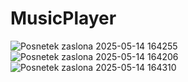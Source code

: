 # MusicPlayer
![Posnetek zaslona 2025-05-14 164255](https://github.com/user-attachments/assets/8def082e-12a7-447c-8bdd-c362aa11a124)
![Posnetek zaslona 2025-05-14 164206](https://github.com/user-attachments/assets/5ab8cfc5-273b-4d2f-b95d-d0ea7f3193a9)
![Posnetek zaslona 2025-05-14 164310](https://github.com/user-attachments/assets/69c4aea8-a8b8-4cf7-b800-6bd0aabfefae)
